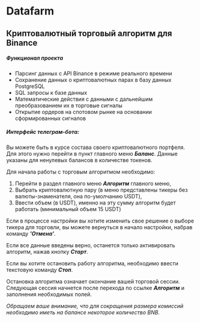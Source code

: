 # Datafarm

## Криптовалютный торговый алгоритм для Binance

##### Функционал проекта

* Парсинг данных с API Binance в режиме реального времени
* Сохранение данных о криптовалютных парах в базу данных PostgreSQL
* SQL запросы к базе данных
* Математические действия с данными с дальнейшим преобразованием их в торговые сигналы
* Открытие ордеров на спотовом рынке на основании сформированных сигналов

##### Интерфейс телеграм-бота:

Вы можете быть в курсе состава своего криптовалютного портфеля. Для этого нужно перейти в пункт главного
меню <em><b>Баланс</b></em>. Данные указаны для ненулевых балансов в количестве токенов.

Для начала работы с торговым алгоритмом необходимо:
1. Перейти в раздел главного меню <em><b>Алгоритм</b></em> главного меню,
2. Выбрать криптовалютную пару (в меню представлены тикеры без валюты-знаменателя, она по-умолчанию USDT),
3. Ввести объем (в USDT), именно на эту сумму алгоритм будет работать (минимальный объем 15 USDT)

Если в процессе настройки вы хотите изменить свое решение о выборе тикера для торговли, вы можете вернуться
в начало настройки, набрав команду <em><b>'Отмена'</b></em>.

Если все данные введены верно, останется только активировать алгоритм, нажав кнопку <em><b>Старт</b></em>.

Если вы хотите остановить работу алгоритма, необходимо ввести текстовую команду <em><b>Стоп</b></em>. 

Остановка алгоритма означает окончание вашей торговой сессии. Следующая сессия начнется после перехода по ссылке 
<em><b>Алгоритм</b></em> и заполнения необходимых полей.

<em>Обращаем ваше внимание, что для сокращения размера комиссий необходимо иметь на балансе некоторое количество BNB.</em>